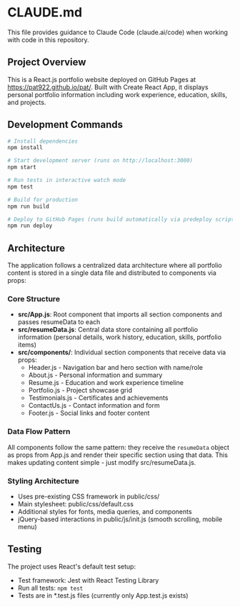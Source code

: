 # CLAUDE.md

This file provides guidance to Claude Code (claude.ai/code) when working with code in this repository.

## Project Overview

This is a React.js portfolio website deployed on GitHub Pages at https://pat922.github.io/pat/. Built with Create React App, it displays personal portfolio information including work experience, education, skills, and projects.

## Development Commands

```bash
# Install dependencies
npm install

# Start development server (runs on http://localhost:3000)
npm start

# Run tests in interactive watch mode
npm test

# Build for production
npm run build

# Deploy to GitHub Pages (runs build automatically via predeploy script)
npm run deploy
```

## Architecture

The application follows a centralized data architecture where all portfolio content is stored in a single data file and distributed to components via props:

### Core Structure
- **src/App.js**: Root component that imports all section components and passes resumeData to each
- **src/resumeData.js**: Central data store containing all portfolio information (personal details, work history, education, skills, portfolio items)
- **src/components/**: Individual section components that receive data via props:
  - Header.js - Navigation bar and hero section with name/role
  - About.js - Personal information and summary
  - Resume.js - Education and work experience timeline
  - Portfolio.js - Project showcase grid
  - Testimonials.js - Certificates and achievements
  - ContactUs.js - Contact information and form
  - Footer.js - Social links and footer content

### Data Flow Pattern
All components follow the same pattern: they receive the `resumeData` object as props from App.js and render their specific section using that data. This makes updating content simple - just modify src/resumeData.js.

### Styling Architecture
- Uses pre-existing CSS framework in public/css/
- Main stylesheet: public/css/default.css
- Additional styles for fonts, media queries, and components
- jQuery-based interactions in public/js/init.js (smooth scrolling, mobile menu)

## Testing

The project uses React's default test setup:
- Test framework: Jest with React Testing Library
- Run all tests: `npm test`
- Tests are in *.test.js files (currently only App.test.js exists)
